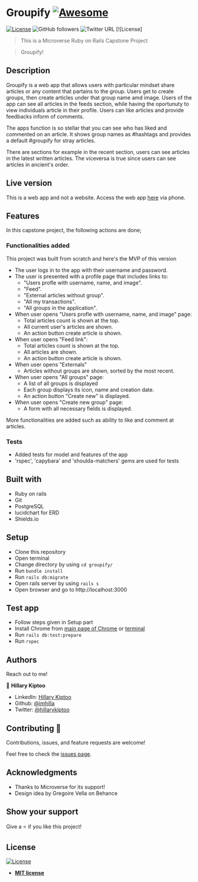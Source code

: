 # Groupify [![Awesome](https://cdn.rawgit.com/sindresorhus/awesome/d7305f38d29fed78fa85652e3a63e154dd8e8829/media/badge.svg)](https://github.com/imhilla/groupify)

[![License](https://img.shields.io/badge/License-MIT-green.svg)]()
![GitHub followers](https://img.shields.io/github/followers/imhilla?label=imhilla&style=social)
![Twitter URL](https://img.shields.io/twitter/follow/hillarykiptoo_?label=Follow&style=social) [![License]

> This is a Microverse Ruby on Rails Capstone Project

> Groupify!

## Description

Groupify is a web app that allows users with particular mindset share articles or any content that partains to the group. Users get to create groups, then create articles under that group name amd image. Users of the app can see all articles in the feeds section, while having the oportunuty to view individuals article in their profile. Users can like articles and provide feedbacks inform of comments. 

The apps function is so stellar that you can see who has liked and commented on an article. It shows group names as #hashtags and provides a default #groupify for stray articles.

There are sections for example in the recent section, users can see articles in the latest written articles. The viceversa is true since users can see articles in ancient's order.

## Live version

This is a web app and not a website. Access the web app <a href="https://groupify-hilla.herokuapp.com/">here</a> via phone.



## Features

In this capstone project, the following actions are done;

### Functionalities added

This project was built from scratch and here's the MVP of this version
 - The user logs in to the app with their username and password.
 - The user is presented with a profile page that includes links to:
    - "Users profle with username, name, and image".
    - "Feed".
    - "External articles without group".
    - "All my transactions".
    - "All groups in the application".
 - When user opens "Users profle with username, name, and image" page:
    - Total articles count is shown at the top.
    - All current user's articles are shown.
    - An action button create article is shown.
 - When user opens "Feed link":
    - Total articles count is shown at the top.
    - All articles are shown.
    - An action button create article is shown.
 - When user opens "Externals"
    - Articles without groups are shown, sorted by the most recent.
 - When user opens "All groups" page:
    - A list of all groups is displayed
    - Each group displays its icon, name and creation date.
    - An action button "Create new" is displayed.
 - When user opens "Create new group" page:
    - A form with all necessary fields is displayed.

More functionalities are added such as ability to like and comment at articles.

### Tests

- Added tests for model and features of the app
- 'rspec', 'capybara' and 'shoulda-matchers' gems are used for tests

## Built with

- Ruby on rails
- Git
- PostgreSQL
- lucidchart for ERD
- Shields.io

## Setup

- Clone this repository
- Open terminal
- Change directory by using `cd groupify/`
- Run `bundle install`
- Run `rails db:migrate`
- Open rails server by using `rails s`
- Open browser and go to http://localhost:3000

## Test app

- Follow steps given in Setup part
- Install Chrome from [main page of Chrome](https://www.google.com/chrome/) or [terminal](https://linuxize.com/post/how-to-install-google-chrome-web-browser-on-ubuntu-18-04/) 
- Run `rails db:test:prepare`
- Run `rspec`

## Authors

Reach out to me!

👤 **Hillary Kiptoo**

- LinkedIn: [Hillary Kiptoo](https://www.linkedin.com/in/hillarykiptoo)
- Github: [@imhilla](https://github.com/imhilla)
- Twitter: [@hillarykiptoo](https://twitter.com/hillarykiptoo_)

## Contributing 🤝

Contributions, issues, and feature requests are welcome!

Feel free to check the [issues page](https://github.com/imhilla/groupify/issues).

## Acknowledgments

- Thanks to Microverse for its support!
- Design idea by Gregoire Vella on Behance

## Show your support

Give a ⭐️ if you like this project!

## License

[![License](http://img.shields.io/:license-mit-blue.svg?style=flat-square)](http://badges.mit-license.org)

- **[MIT license](http://opensource.org/licenses/mit-license.php)**

